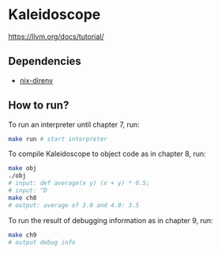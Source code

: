 # Kaleidoscope

<https://llvm.org/docs/tutorial/>

## Dependencies

- [nix-direnv](https://github.com/nix-community/nix-direnv)

## How to run?

To run an interpreter until chapter 7, run:

```sh
make run # start interpreter
```

To compile Kaleidoscope to object code as in chapter 8, run:

```sh
make obj
./obj
# input: def average(x y) (x + y) * 0.5;
# input: ^D
make ch8
# output: average of 3.0 and 4.0: 3.5
```

To run the result of debugging information as in chapter 9, run:

```sh
make ch9
# output debug info
```
